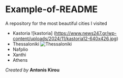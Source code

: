 # Example-of-README
A repository for the most beautiful cities I visited

* Kastoria ![kastoria] (https://www.news247.gr/wp-content/uploads/2024/11/kastoria12-640x426.jpg)
* Thessaloniki ![Thessaloniki](https://encrypted-tbn0.gstatic.com/images?q=tbn:ANd9GcSCpSCVRqsGoE_lIRCCPRX8zjFirOcylCtLpg&s)
* Nafplio
* Xanthi
* Athens

*Created by* **Antonis Kirou**


